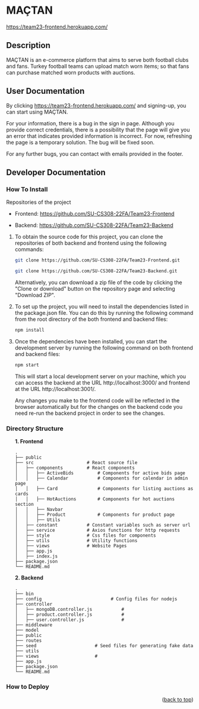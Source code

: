 # MAÇTAN
https://team23-frontend.herokuapp.com/

## Description

MAÇTAN is an e-commerce platform that aims to serve both football clubs and fans. Turkey football teams can upload match worn items; so that fans can purchase matched worn products with auctions.

## User Documentation

By clicking https://team23-frontend.herokuapp.com/ and signing-up, you can start using MAÇTAN.

For your information, there is a bug in the sign in page. Although you provide correct credentials, there is a possibility that the page will give you an error that indicates provided information is incorrect. For now, refreshing the page is a temporary solution. The bug will be fixed soon. 

For any further bugs, you can contact with emails provided in the footer.

## Developer Documentation

### How To Install

Repositories of the project

   * Frontend: https://github.com/SU-CS308-22FA/Team23-Frontend
   
   * Backend: https://github.com/SU-CS308-22FA/Team23-Backend

1. To obtain the source code for this project, you can clone the repositories of both backend and frontend using the following commands:
   ```sh
   git clone https://github.com/SU-CS308-22FA/Team23-Frontend.git
   ``` 
   ```sh
   git clone https://github.com/SU-CS308-22FA/Team23-Backend.git
   ``` 
   Alternatively, you can download a zip file of the code by clicking the "Clone or download" button on the repository page and selecting "Download ZIP".

2. To set up the project, you will need to install the dependencies listed in the package.json file. You can do this by running the following command from the root directory of the both frontend and backend files:
   ```sh
   npm install
   ```
3. Once the dependencies have been installed, you can start the development server by running the following command on both frontend and backend files:
   ```js
   npm start
   ```
   This will start a local development server on your machine, which you can access the backend at the URL http://localhost:3000/ and frontend at the URL http://localhost:3001/. 
   
   Any changes you make to the frontend code will be reflected in the browser automatically but for the changes on the backend code you need re-run the backend project in order to see the changes.

### Directory Structure

<ol>
  <b>1. Frontend</b>
  
    .
    ├── public
    ├── src                    # React source file
    │   ├── components         # React components 
    │   │   ├── ActiveBids         # Components for active bids page
    │   │   ├── Calendar           # Components for calendar in admin page
    │   │   ├── Card               # Components for listing auctions as cards
    │   │   ├── HotAuctions        # Components for hot auctions section
    │   │   ├── Navbar            
    │   │   ├── Product            # Components for product page
    │   │   ├── Utils        
    │   ├── constant           # Constant variables such as server url
    │   ├── service            # Axios functions for http requests
    │   ├── style              # Css files for components
    │   ├── utils              # Utility functions
    │   ├── views              # Website Pages
    │   ├── app.js             
    │   ├── index.js           
    ├── package.json           
    └── README.md  


  <b>2. Backend</b>
  
  
    .
    ├── bin
    ├── config                          # Config files for nodejs
    ├── controller               
    │   ├── mongoDB.controller.js           #  
    │   ├── product.controller.js           # 
    │   ├── user.controller.js              # 
    ├── middleware                
    ├── model
    ├── public                      
    ├── routes
    ├── seed                      # Seed files for generating fake data
    ├── utils
    ├── views                     # 
    ├── app.js
    ├── package.json              
    └── README.md  
    
   
</ol>   

### How to Deploy

<p align="right">(<a href="#readme-top">back to top</a>)</p>
